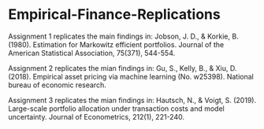 # Empirical-Finance-Replications

Assignment 1 replicates the main findings in: Jobson, J. D., & Korkie, B. (1980). Estimation for Markowitz efficient portfolios. Journal of the American Statistical Association, 75(371), 544-554.

Assignment 2 replicates the mian findings in: Gu, S., Kelly, B., & Xiu, D. (2018). Empirical asset pricing via machine learning (No. w25398). National bureau of economic research.

Assignment 3 replicates the mian findings in: Hautsch, N., & Voigt, S. (2019). Large-scale portfolio allocation under transaction costs and model uncertainty. Journal of Econometrics, 212(1), 221-240.
